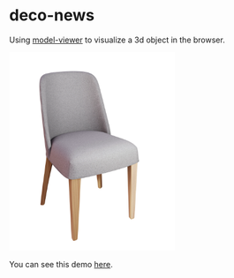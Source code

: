 # deco-news
Using [model-viewer](https://modelviewer.dev/)  to visualize a 3d object in the browser.

<img src="public/images/poster.webp" width="300" />

You can see this demo [here](https://deconews-ar-test.web.app/).
